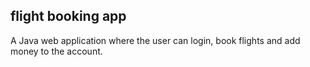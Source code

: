 ## flight booking app

A Java web application where the user can login, book flights and add money to the account.
